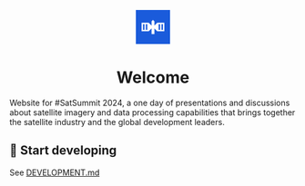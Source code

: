 <p align="center">
  <a href="https://satsummit.io">
    <img alt="Satsummit satellite icon" src="./static/meta/icon-192.png" width="60" />
  </a>
</p>
<h1 align="center">
  Welcome
</h1>

Website for #SatSummit 2024, a one day of presentations and discussions about satellite imagery and data processing capabilities that brings together the satellite industry and the global development leaders.

## 🚀 Start developing

See [DEVELOPMENT.md](./DEVELOPMENT.md)
